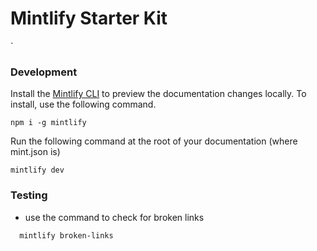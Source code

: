 # Mintlify Starter Kit


`
### Development

Install the [Mintlify CLI](https://www.npmjs.com/package/mintlify) to preview the documentation changes locally. To install, use the following command.

```
npm i -g mintlify
```

Run the following command at the root of your documentation (where mint.json is)

```
mintlify dev
```
### Testing
- use the command to check for broken links

```bash
  mintlify broken-links
```
